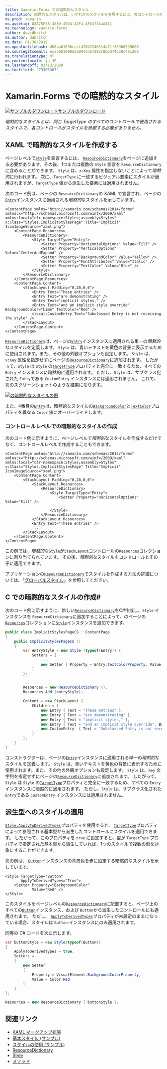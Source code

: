 ```yaml
---
title: Xamarin.Forms での暗黙的なスタイル
description: 暗黙的なスタイルは、いずれかのスタイルを参照するには、各コントロールを必要とせずに同じの TargetType のすべてのコントロールによって使用されます。
ms.prod: xamarin
ms.assetid: 02A75F3B-4389-49D4-A2F4-AFD473A4A161
ms.technology: xamarin-forms
author: davidbritch
ms.author: dabritch
ms.date: 01/30/2019
ms.openlocfilehash: d58ba81596cccf470b7246514d71f35968599880
ms.sourcegitcommit: eca3b01098dba004d367292c8b0d74b58c4e1206
ms.translationtype: MT
ms.contentlocale: ja-JP
ms.lasthandoff: 03/13/2020
ms.locfileid: "79306387"
---
```

# <a name="implicit-styles-in-xamarinforms"></a>Xamarin.Forms での暗黙的なスタイル

[![サンプルのダウンロード](~/media/shared/download.png)サンプルのダウンロード](https://docs.microsoft.com/samples/xamarin/xamarin-forms-samples/userinterface-styles-basicstyles)

_暗黙的なスタイルとは、同じ TargetType のすべてのコントロールで使用されるスタイルで、各コントロールがスタイルを参照する必要がありません。_

## <a name="create-an-implicit-style-in-xaml"></a>XAML で暗黙的なスタイルを作成する

ページレベルで[`Style`](xref:Xamarin.Forms.Style)を宣言するには、 [`ResourceDictionary`](xref:Xamarin.Forms.ResourceDictionary)をページに追加する必要があります。その後、1つまたは複数の `Style` 宣言を `ResourceDictionary`に含めることができます。 `Style` は、`x:Key` 属性を指定しないことによって*暗黙的*に行われます。 次に、`TargetType` に一致するビジュアル要素にスタイルが適用されますが、`TargetType` 値から派生した要素には適用されません。

次のコード例は、ページの `ResourceDictionary`の XAML で宣言され、ページの[`Entry`](xref:Xamarin.Forms.Entry)インスタンスに適用される*暗黙的*なスタイルを示しています。

```xaml
<ContentPage xmlns="http://xamarin.com/schemas/2014/forms" xmlns:x="http://schemas.microsoft.com/winfx/2009/xaml" xmlns:local="clr-namespace:Styles;assembly=Styles" x:Class="Styles.ImplicitStylesPage" Title="Implicit" IconImageSource="xaml.png">
    <ContentPage.Resources>
        <ResourceDictionary>
            <Style TargetType="Entry">
                <Setter Property="HorizontalOptions" Value="Fill" />
                <Setter Property="VerticalOptions" Value="CenterAndExpand" />
                <Setter Property="BackgroundColor" Value="Yellow" />
                <Setter Property="FontAttributes" Value="Italic" />
                <Setter Property="TextColor" Value="Blue" />
            </Style>
        </ResourceDictionary>
    </ContentPage.Resources>
    <ContentPage.Content>
        <StackLayout Padding="0,20,0,0">
            <Entry Text="These entries" />
            <Entry Text="are demonstrating" />
            <Entry Text="implicit styles," />
            <Entry Text="and an implicit style override" BackgroundColor="Lime" TextColor="Red" />
            <local:CustomEntry Text="Subclassed Entry is not receiving the style" />
        </StackLayout>
    </ContentPage.Content>
</ContentPage>
```

[`ResourceDictionary`](xref:Xamarin.Forms.ResourceDictionary)は、ページの[`Entry`](xref:Xamarin.Forms.Entry)インスタンスに適用される単一の*暗黙的*なスタイルを定義します。 `Style` は、青いテキストを黄色の背景に表示するために使用されます。また、その他の外観オプションも設定します。 `Style` は、`x:Key` 属性を指定せずにページの[`ResourceDictionary`](xref:Xamarin.Forms.ResourceDictionary)に追加されます。 したがって、`Style` は `Style` の[`TargetType`](xref:Xamarin.Forms.Style.TargetType)プロパティと完全に一致するため、すべての `Entry` インスタンスに暗黙的に適用されます。 ただし、`Style` は、サブクラス化された `Entry`である `CustomEntry` インスタンスには適用されません。 これで、次のスクリーンショットのような結果になります。

[![の暗黙的なスタイルの例](implicit-images/implicit-styles.png)](implicit-images/implicit-styles-large.png#lightbox)

また、4番目の[`Entry`](xref:Xamarin.Forms.Entry)は、暗黙的なスタイルの[`BackgroundColor`](xref:Xamarin.Forms.VisualElement.BackgroundColor)と[`TextColor`](xref:Xamarin.Forms.InputView.TextColor)プロパティを異なる `Color` 値にオーバーライドします。

### <a name="create-an-implicit-style-at-the-control-level"></a>コントロールレベルでの暗黙的なスタイルの作成

次のコード例に示すように、ページレベルで*暗黙的*なスタイルを作成するだけでなく、コントロールレベルで作成することもできます。

```xaml
<ContentPage xmlns="http://xamarin.com/schemas/2014/forms" xmlns:x="http://schemas.microsoft.com/winfx/2009/xaml" xmlns:local="clr-namespace:Styles;assembly=Styles" x:Class="Styles.ImplicitStylesPage" Title="Implicit" IconImageSource="xaml.png">
    <ContentPage.Content>
        <StackLayout Padding="0,20,0,0">
            <StackLayout.Resources>
                <ResourceDictionary>
                    <Style TargetType="Entry">
                        <Setter Property="HorizontalOptions" Value="Fill" />
                        ...
                    </Style>
                </ResourceDictionary>
            </StackLayout.Resources>
            <Entry Text="These entries" />
            ...
        </StackLayout>
    </ContentPage.Content>
</ContentPage>
```

この例では、*暗黙的*な[`Style`](xref:Xamarin.Forms.Style)が[`StackLayout`](xref:Xamarin.Forms.StackLayout)コントロールの[`Resources`](xref:Xamarin.Forms.VisualElement.Resources)コレクションに割り当てられています。 その後、*暗黙的*なスタイルをコントロールとその子に適用できます。

アプリケーションの[`ResourceDictionary`](xref:Xamarin.Forms.ResourceDictionary)でスタイルを作成する方法の詳細については、「[グローバルスタイル](~/xamarin-forms/user-interface/styles/application.md)」を参照してください。

## <a name="create-an-implicit-style-in-c35"></a>C での暗黙的なスタイルの作成&#35;

次のコード例に示すように、新しい[`ResourceDictionary`](xref:Xamarin.Forms.ResourceDictionary)をC#作成し、`Style` インスタンスを `ResourceDictionary`に追加することによって、のページの[`Resources`](xref:Xamarin.Forms.VisualElement.Resources)コレクションに[`Style`](xref:Xamarin.Forms.Style)インスタンスを追加できます。

```csharp
public class ImplicitStylesPageCS : ContentPage
{
    public ImplicitStylesPageCS ()
    {
        var entryStyle = new Style (typeof(Entry)) {
            Setters = {
                ...
                new Setter { Property = Entry.TextColorProperty, Value = Color.Blue }
            }
        };

        ...
        Resources = new ResourceDictionary ();
        Resources.Add (entryStyle);

        Content = new StackLayout {
            Children = {
                new Entry { Text = "These entries" },
                new Entry { Text = "are demonstrating" },
                new Entry { Text = "implicit styles," },
                new Entry { Text = "and an implicit style override", BackgroundColor = Color.Lime, TextColor = Color.Red },
                new CustomEntry  { Text = "Subclassed Entry is not receiving the style" }
            }
        };
    }
}
```

コンストラクターは、ページの[`Entry`](xref:Xamarin.Forms.Entry)インスタンスに適用される単一の*暗黙的*なスタイルを定義します。 `Style` は、青いテキストを黄色の背景に表示するために使用されます。また、その他の外観オプションも設定します。 `Style` は、`key` 文字列を指定せずにページの[`ResourceDictionary`](xref:Xamarin.Forms.ResourceDictionary)に追加されます。 したがって、`Style` は `Style` の[`TargetType`](xref:Xamarin.Forms.Style.TargetType)プロパティと完全に一致するため、すべての `Entry` インスタンスに暗黙的に適用されます。 ただし、`Style` は、サブクラス化された `Entry`である `CustomEntry` インスタンスには適用されません。

## <a name="apply-a-style-to-derived-types"></a>派生型へのスタイルの適用

[`Style.ApplyToDerivedTypes`](xref:Xamarin.Forms.Style.ApplyToDerivedTypes)プロパティを使用すると、 [`TargetType`](xref:Xamarin.Forms.Style.TargetType)プロパティによって参照される基本型から派生したコントロールにスタイルを適用できます。 したがって、このプロパティを `true` に設定すると、型が `TargetType` プロパティで指定された基本型から派生していれば、1つのスタイルで複数の型を対象にすることができます。

次の例は、 [`Button`](xref:Xamarin.Forms.Button)インスタンスの背景色を赤に設定する暗黙的なスタイルを示しています。

```xaml
<Style TargetType="Button"
       ApplyToDerivedTypes="True">
    <Setter Property="BackgroundColor"
            Value="Red" />
</Style>
```

このスタイルをページレベルの[`ResourceDictionary`](xref:Xamarin.Forms.ResourceDictionary)に配置すると、ページ上のすべての[`Button`](xref:Xamarin.Forms.Button)インスタンス、および `Button`から派生したコントロールにも適用されます。 ただし、 [`ApplyToDerivedTypes`](xref:Xamarin.Forms.Style.ApplyToDerivedTypes)プロパティが未設定のままになっている場合、スタイルは `Button` インスタンスにのみ適用されます。

同等の C# コードを次に示します。

```csharp
var buttonStyle = new Style(typeof(Button))
{
    ApplyToDerivedTypes = true,
    Setters =
    {
        new Setter
        {
            Property = VisualElement.BackgroundColorProperty,
            Value = Color.Red
        }
    }
};

Resources = new ResourceDictionary { buttonStyle };
```

## <a name="related-links"></a>関連リンク

- [XAML マークアップ拡張](~/xamarin-forms/xaml/xaml-basics/xaml-markup-extensions.md)
- [基本スタイル (サンプル)](https://docs.microsoft.com/samples/xamarin/xamarin-forms-samples/userinterface-styles-basicstyles)
- [スタイルの使用 (サンプル)](https://docs.microsoft.com/samples/xamarin/xamarin-forms-samples/workingwithstyles)
- [ResourceDictionary](xref:Xamarin.Forms.ResourceDictionary)
- [Style](xref:Xamarin.Forms.Style)
- [メソッド](xref:Xamarin.Forms.Setter)
